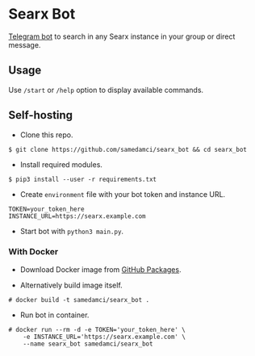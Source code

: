# Searx Bot

[Telegram bot](https://t.me/ssearx_bot) to search in any Searx instance in your group or direct message.

## Usage

Use `/start` or `/help` option to display available commands.

## Self-hosting

+ Clone this repo.
```
$ git clone https://github.com/samedamci/searx_bot && cd searx_bot
```
+ Install required modules.
```
$ pip3 install --user -r requirements.txt
```
+ Create `environment` file with your bot token and instance URL.
```
TOKEN=your_token_here
INSTANCE_URL=https://searx.example.com
```
+ Start bot with `python3 main.py`.

### With Docker

+ Download Docker image from [GitHub Packages](https://github.com/samedamci/searx_bot/packages).

+ Alternatively build image itself.
```
# docker build -t samedamci/searx_bot .
```
+ Run bot in container.
```
# docker run --rm -d -e TOKEN='your_token_here' \
	-e INSTANCE_URL='https://searx.example.com' \
	--name searx_bot samedamci/searx_bot
```
